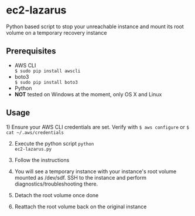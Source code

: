 # ec2-lazarus
<p>Python based script to stop your unreachable instance and mount its root volume on a temporary recovery instance</p>

<h2>Prerequisites</h2>
<ul>
<li>AWS CLI</li>
<code>$ sudo pip install awscli</code>
<li>boto3</li>
<code>$ sudo pip install boto3</code>
<li>Python</li>
<li><b>NOT</b> tested on Windows at the moment, only OS X and Linux</li>
</ul>

<h2>Usage</h2>
1) Ensure your AWS CLI credentials are set. Verify with <code>$ aws configure</code> or <code>$ cat ~/.aws/credentials</code>

2) Execute the python script <code>python ec2-lazarus.py</code>

3) Follow the instructions

4) You will see a temporary instance with your instance's root volume mounted as /dev/sdf. SSH to the instance and perform diagnostics/troubleshooting there.

5) Detach the root volume once done

6) Reattach the root volume back on the original instance
